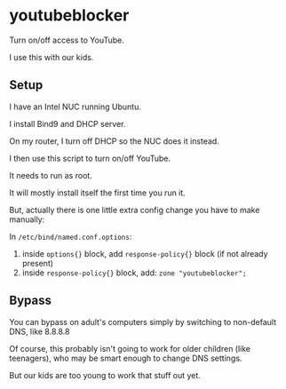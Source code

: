 # youtubeblocker

Turn on/off access to YouTube.

I use this with our kids.

## Setup

I have an Intel NUC running Ubuntu.

I install Bind9 and DHCP server.

On my router, I turn off DHCP so the NUC does it instead.

I then use this script to turn on/off YouTube.

It needs to run as root.

It will mostly install itself the first time you run it.

But, actually there is one little extra config change you have to make manually:

In `/etc/bind/named.conf.options`:

1. inside `options{}` block, add `response-policy{}` block (if not already present)
3. inside `response-policy{}` block, add: `zone "youtubeblocker";`


## Bypass

You can bypass on adult's computers simply by switching to non-default DNS, like 8.8.8.8

Of course, this probably isn't going to work for older children (like teenagers), who may be smart enough to change DNS settings.

But our kids are too young to work that stuff out yet.
